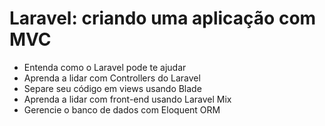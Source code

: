 # Laravel: criando uma aplicação com MVC

* Entenda como o Laravel pode te ajudar
* Aprenda a lidar com Controllers do Laravel
* Separe seu código em views usando Blade
* Aprenda a lidar com front-end usando Laravel Mix
* Gerencie o banco de dados com Eloquent ORM